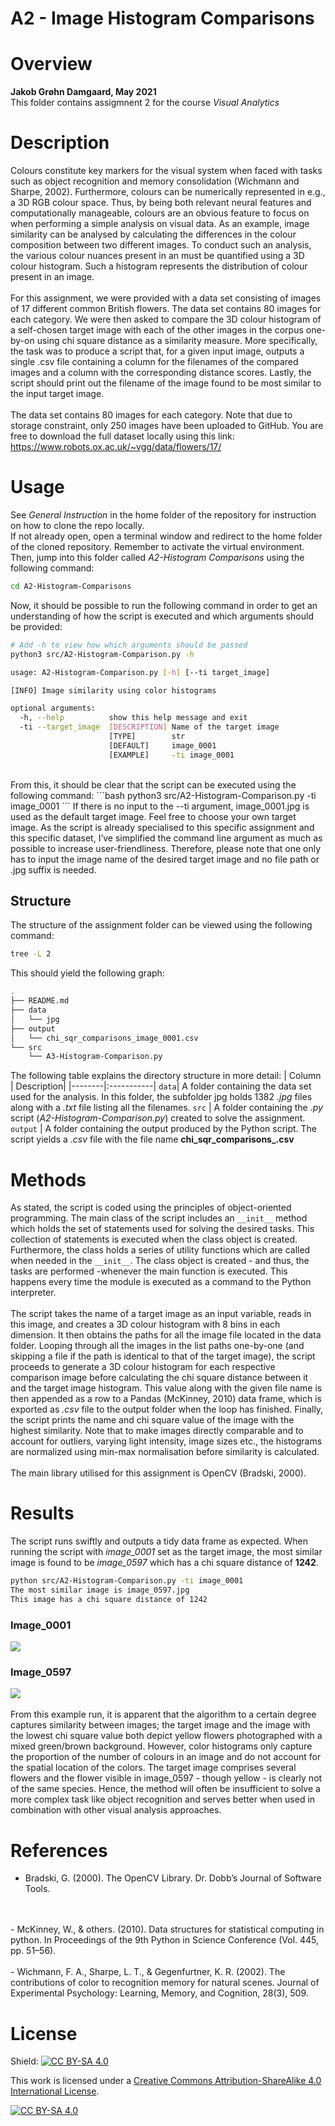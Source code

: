 # A2 - Image Histogram Comparisons

# Overview 

**Jakob Grøhn Damgaard, May 2021** <br/>
This folder contains  assigmnent 2 for the course *Visual Analytics*

# Description
Colours constitute key markers for the visual system when faced with tasks such as object recognition and memory consolidation (Wichmann and Sharpe, 2002). Furthermore, colours can be numerically represented in e.g., a 3D RGB colour space. Thus, by being both relevant neural features and computationally manageable, colours are an obvious feature to focus on when performing a simple analysis on visual data. As an example, image similarity can be analysed by calculating the differences in the colour composition between two different images. To conduct such an analysis, the various colour nuances present in an must be quantified using a 3D colour histogram. Such a histogram represents the distribution of colour present in an image. <br>
<br>
For this assignment, we were provided with a data set consisting of images of 17 different common British flowers. The data set contains 80 images for each category.  We were then asked to compare the 3D colour histogram of a self-chosen target image with each of the other images in the corpus one-by-on using chi square distance as a similarity measure. More specifically, the task was to produce a script that, for a given input image, outputs a single .csv file containing a column for the filenames of the compared images and a column with the corresponding distance scores. Lastly, the script should print out the filename of the image found to be most similar to the input target image.
<br>
<br>
The data set contains 80 images for each category. Note that due to storage constraint, only 250 images have been uploaded to GitHub. You are free to download the full dataset locally using this link: https://www.robots.ox.ac.uk/~vgg/data/flowers/17/

# Usage
See *General Instruction* in the home folder of the repository for instruction on how to clone the repo locally.
<br>
If not already open, open a terminal window and redirect to the home folder of the cloned repository. Remember to activate the virtual environment. Then, jump into this folder called *A2-Histogram Comparisons* using the following command:
```bash
cd A2-Histogram-Comparisons
```

Now, it should be possible to run the following command in order to get an understanding of how the script is executed and which arguments should be provided:
```bash
# Add -h to view how which arguments should be passed  
python3 src/A2-Histogram-Comparison.py -h

usage: A2-Histogram-Comparison.py [-h] [--ti target_image]

[INFO] Image similarity using color histograms

optional arguments:
  -h, --help          show this help message and exit
  -ti --target_image  [DESCRIPTION] Name of the target image 
                      [TYPE]        str 
                      [DEFAULT]     image_0001 
                      [EXAMPLE]     -ti image_0001
```
<br>
From this, it should be clear that the script can be executed using the following command:
```bash
python3 src/A2-Histogram-Comparison.py -ti image_0001
```
If there is no input to the --ti argument, image_0001.jpg is used as the default target image. Feel free to choose your own target image. As the script is already specialised to this specific assignment and this specific dataset, I’ve simplified the command line argument as much as possible to increase user-friendliness. Therefore, please note that one only has to input the image name of the desired target image and no file path or .jpg suffix is needed.

## Structure
The structure of the assignment folder can be viewed using the following command:
```bash
tree -L 2
```
This should yield the following graph:
```bash
.
├── README.md
├── data
│   └── jpg
├── output
│   └── chi_sqr_comparisons_image_0001.csv
└── src
    └── A3-Histogram-Comparison.py
```
The following table explains the directory structure in more detail:
| Column | Description|
|--------|:-----------|
```data```| A folder containing the data set used for the analysis. In this folder, the subfolder jpg holds 1382 *.jpg* files along with a *.txt* file listing all the filenames.
```src``` | A folder containing the *.py* script (*A2-Histogram-Comparison.py*) created to solve the assignment.
```output``` | A folder containing the output produced by the Python script. The script yields a *.csv* file with the file name **chi_sqr_comparisons_<image name>.csv**

# Methods
As stated, the script is coded using the principles of object-oriented programming. The main class of the script includes an ```__init__``` method which holds the set of statements used for solving the desired tasks. This collection of statements is executed when the class object is created. Furthermore, the class holds a series of utility functions which are called when needed in the ```__init__```.  The class object is created - and thus, the tasks are performed -whenever the main function is executed. This happens every time the module is executed as a command to the Python interpreter.<br>
<br>
The script takes the name of a target image as an input variable, reads in this image, and creates a 3D colour histogram with 8 bins in each dimension. It then obtains the paths for all the image file located in the data folder. Looping through all the images in the list paths one-by-one (and skipping a file if the path is identical to that of the target image), the script proceeds to generate a 3D colour histogram for each respective comparison image before calculating the chi square distance between it and the target image histogram. This value along with the given file name is then appended as a row to a Pandas (McKinney, 2010) data frame, which is exported as *.csv* file to the output folder when the loop has finished. Finally, the script prints the name and chi square value of the image with the highest similarity. Note that to make images directly comparable and to account for outliers, varying light intensity, image sizes etc., the histograms are normalized using min-max normalisation before similarity is calculated.<br>
<br>
The main library utilised for this assignment is OpenCV (Bradski, 2000).

# Results
The script runs swiftly and outputs a tidy data frame as expected. When running the script with *image_0001* set as the target image, the most similar image is found to be *image_0597* which has a chi square distance of **1242**.<br> 
```bash
python src/A2-Histogram-Comparison.py -ti image_0001
The most similar image is image_0597.jpg
This image has a chi square distance of 1242
```

### Image_0001
![](data/jpg/image_0001.jpg)
### Image_0597
![](data/jpg/image_0597.jpg)
<br>
<br>
From this example run, it is apparent that the algorithm to a certain degree captures similarity between images; the target image and the image with the lowest chi square value both depict yellow flowers photographed with a mixed green/brown background. However, color histograms only capture the proportion of the number of colours in an image and do not account for the spatial location of the colors. The target image comprises several flowers and the flower visible in image_0597 - though yellow - is clearly not of the same species. Hence, the method will often be insufficient to solve a more complex task like object recognition and serves better when used in combination with other visual analysis approaches.

# References
- Bradski, G. (2000). The OpenCV Library. Dr. Dobb’s Journal of Software Tools.
<br>
<br>
- McKinney, W., & others. (2010). Data structures for statistical computing in python. In Proceedings of the 9th Python in Science Conference (Vol. 445, pp. 51–56).
<br>
<br>
- Wichmann, F. A., Sharpe, L. T., & Gegenfurtner, K. R. (2002). The contributions of color to recognition memory for natural scenes. Journal of Experimental Psychology: Learning, Memory, and Cognition, 28(3), 509.


# License
Shield: [![CC BY-SA 4.0][cc-by-sa-shield]][cc-by-sa]

This work is licensed under a
[Creative Commons Attribution-ShareAlike 4.0 International License][cc-by-sa].

[![CC BY-SA 4.0][cc-by-sa-image]][cc-by-sa]

[cc-by-sa]: http://creativecommons.org/licenses/by-sa/4.0/
[cc-by-sa-image]: https://licensebuttons.net/l/by-sa/4.0/88x31.png
[cc-by-sa-shield]: https://img.shields.io/badge/License-CC%20BY--SA%204.0-lightgrey.svg

